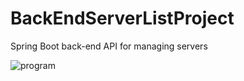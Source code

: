 # BackEndServerListProject

Spring Boot back-end API for managing servers 

![program](https://user-images.githubusercontent.com/55788038/214144357-ef73e14f-d757-4267-9414-0f025d33d50f.png)
